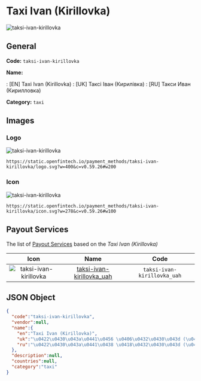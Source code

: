 
# Taxi Ivan (Kirillovka) 
![taksi-ivan-kirillovka](https://static.openfintech.io/payment_methods/taksi-ivan-kirillovka/logo.svg?w=400&c=v0.59.26#w200)  

## General 
**Code:** `taksi-ivan-kirillovka` 
 
**Name:** 
 
:	[EN] Taxi Ivan (Kirillovka) 
:	[UK] Таксі Іван (Кирилівка) 
:	[RU] Такси Иван (Кирилловка) 
 
**Category:** `taxi` 
 

## Images 

### Logo 
![taksi-ivan-kirillovka](https://static.openfintech.io/payment_methods/taksi-ivan-kirillovka/logo.svg?w=400&c=v0.59.26#w200)  

```
https://static.openfintech.io/payment_methods/taksi-ivan-kirillovka/logo.svg?w=400&c=v0.59.26#w200
```  

### Icon 
![taksi-ivan-kirillovka](https://static.openfintech.io/payment_methods/taksi-ivan-kirillovka/icon.svg?w=278&c=v0.59.26#w100)  

```
https://static.openfintech.io/payment_methods/taksi-ivan-kirillovka/icon.svg?w=278&c=v0.59.26#w100
```  

## Payout Services 
 
The list of [Payout Services](/payout-services/) based on the _Taxi Ivan (Kirillovka)_ 

|Icon|Name|Code| 
|:---:|:---:|:---:| 
|![taksi-ivan-kirillovka](https://static.openfintech.io/payout_methods/taksi-ivan-kirillovka/icon.png?w=278&c=v0.59.26#w40) |[taksi-ivan-kirillovka_uah](/payout-services/taksi-ivan-kirillovka_uah/)|`taksi-ivan-kirillovka_uah`| 
 

## JSON Object 

```json
{
  "code":"taksi-ivan-kirillovka",
  "vendor":null,
  "name":{
    "en":"Taxi Ivan (Kirillovka)",
    "uk":"\u0422\u0430\u043a\u0441\u0456 \u0406\u0432\u0430\u043d (\u041a\u0438\u0440\u0438\u043b\u0456\u0432\u043a\u0430)",
    "ru":"\u0422\u0430\u043a\u0441\u0438 \u0418\u0432\u0430\u043d (\u041a\u0438\u0440\u0438\u043b\u043b\u043e\u0432\u043a\u0430)"
  },
  "description":null,
  "countries":null,
  "category":"taxi"
}
```  
